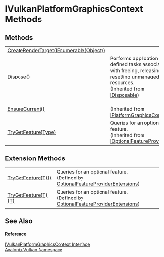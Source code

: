 # IVulkanPlatformGraphicsContext Methods




## Methods
<table>
<tr>
<td><a href="M_Avalonia_Vulkan_IVulkanPlatformGraphicsContext_CreateRenderTarget">CreateRenderTarget(IEnumerable(Object))</a></td>
<td> </td>
</tr>
<tr>
<td><a href="https://learn.microsoft.com/dotnet/api/system.idisposable.dispose" target="_blank" rel="noopener noreferrer">Dispose()</a></td>
<td>Performs application-defined tasks associated with freeing, releasing, or resetting unmanaged resources.<br />(Inherited from <a href="https://learn.microsoft.com/dotnet/api/system.idisposable" target="_blank" rel="noopener noreferrer">IDisposable</a>)</td>
</tr>
<tr>
<td><a href="M_Avalonia_Platform_IPlatformGraphicsContext_EnsureCurrent">EnsureCurrent()</a></td>
<td><br />(Inherited from <a href="T_Avalonia_Platform_IPlatformGraphicsContext">IPlatformGraphicsContext</a>)</td>
</tr>
<tr>
<td><a href="M_Avalonia_Platform_IOptionalFeatureProvider_TryGetFeature">TryGetFeature(Type)</a></td>
<td>Queries for an optional feature.<br />(Inherited from <a href="T_Avalonia_Platform_IOptionalFeatureProvider">IOptionalFeatureProvider</a>)</td>
</tr>
</table>

## Extension Methods
<table>
<tr>
<td><a href="M_Avalonia_Platform_OptionalFeatureProviderExtensions_TryGetFeature__1_1">TryGetFeature(T)()</a></td>
<td>Queries for an optional feature.<br />(Defined by <a href="T_Avalonia_Platform_OptionalFeatureProviderExtensions">OptionalFeatureProviderExtensions</a>)</td>
</tr>
<tr>
<td><a href="M_Avalonia_Platform_OptionalFeatureProviderExtensions_TryGetFeature__1">TryGetFeature(T)(T)</a></td>
<td>Queries for an optional feature.<br />(Defined by <a href="T_Avalonia_Platform_OptionalFeatureProviderExtensions">OptionalFeatureProviderExtensions</a>)</td>
</tr>
</table>

## See Also


#### Reference
<a href="T_Avalonia_Vulkan_IVulkanPlatformGraphicsContext">IVulkanPlatformGraphicsContext Interface</a>  
<a href="N_Avalonia_Vulkan">Avalonia.Vulkan Namespace</a>  
